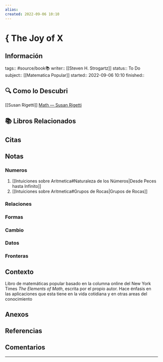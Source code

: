 ```yaml
---
alias: 
created: 2022-09-06 10:10
---
```

# { The Joy of X
## Información
tags:: #source/book📚 
writer:: [[Steven H. Strogartz]]
status:: To Do
subject:: [[Matematica Popular]]
started:: 2022-09-06 10:10
finished:: 

## 🔍 Como lo Descubri
[[Susan Rigetti]] [Math — Susan Rigetti](https://www.susanrigetti.com/math)

## 📚 Libros Relacionados

## Citas

## Notas
### Numeros
1. [[Intuiciones sobre Aritmetica#Naturaleza de los Números|Desde Peces hasta Infinito]]
2. [[Intuiciones sobre Aritmetica#Grupos de Rocas|Grupos de Rocas]]
### Relaciones
### Formas
### Cambio
### Datos
### Fronteras

## Contexto
Libro de matemáticas popular basado en la columna online del New York Times *The Elements of Math*, escrita por el propio autor. Hace énfasis en las aplicaciones que esta tiene en la vida cotidiana y en otras areas del conocimiento

## Anexos

## Referencias

## Comentarios
___

